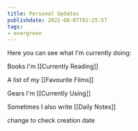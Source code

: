 ```yaml
---
title: Personal Updates
publishdate: 2022-08-07T02:25:57
tags: 
- evergreen
---
```










Here you can see what I'm currently doing:



Books I'm [[Currently Reading]]



A list of my [[Favourite Films]]



Gears I'm [[Currently Using]]



Sometimes I also write [[Daily Notes]]



change to check creation date





